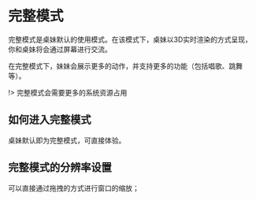 # 完整模式

完整模式是桌妹默认的使用模式。在该模式下，桌妹以3D实时渲染的方式呈现，你和桌妹将会通过屏幕进行交流。

在完整模式下，妹妹会展示更多的动作，并支持更多的功能（包括唱歌、跳舞等）。

!> 完整模式会需要更多的系统资源占用

## 如何进入完整模式

桌妹默认即为完整模式，可直接体验。

## 完整模式的分辨率设置

可以直接通过拖拽的方式进行窗口的缩放；